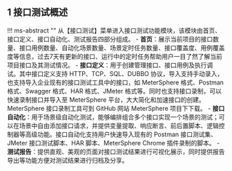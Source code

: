 ##  1 接口测试概述
   
!!! ms-abstract "" 
     从【接口测试】菜单进入接口测试功能模块，该模块由首页、接口定义、接口自动化、测试报告四部分组成。
    - **首页**：展示当前项目的接口数量、接口用例数量、自动化场景数量、场景定时任务数量、接口覆盖度、用例覆盖度等信息，过去7天有更新的接口、运行中的定时任务帮助用户一目了然了解当前项目接口及其测试情况。
    - **接口定义**：用于创建管理接口、接口用例及执行调试。其中接口定义支持 HTTP、TCP、SQL、DUBBO 协议，导入支持手动录入，也支持导入企业现有的接口测试工具中的接口，如 MeterSphere 格式、Postman 格式、Swagger 格式、HAR 格式、JMeter 格式等。同时也支持接口录制，可以快速录制接口并导入至 MeterSphere 平台，大大简化和加速接口的创建。 MeterSphere 接口录制工具可到 GitHub 网站 MeterSphere 项目下下载。
    - **接口自动化**：用于场景级自动化测试，能够编排组合多个接口实现一个场景的测试；可以在场景中自由添加接口请求，并提供变量提取、响应断言、前后置脚本、逻辑控制器等高级功能。接口自动化支持用户快速导入现有的 Postman 接口测试集、JMeter 接口测试脚本、HAR 脚本、MeterSphere Chrome 插件录制的脚本。
    - **测试报告**：提供直观、美观的页面对接口测试结果进行可视化展示，同时提供报告导出等功能方便对测试结果进行归档及分享。
